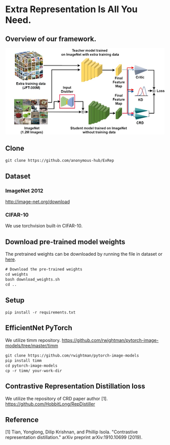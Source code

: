# Extra Representation Is All You Need.

## Overview of our framework.
<img src='./image/overview.jpg' width=1000>

## Clone
```
git clone https://github.com/anonymous-hub/ExRep
```

## Dataset
### ImageNet 2012
http://image-net.org/download

### CIFAR-10
We use torchvision built-in CIFAR-10.

## Download pre-trained model weights
The pretrained weights can be downloaded by running the file in dataset or [here]().

```
# Download the pre-trained weights
cd weights
bash download_weights.sh
cd ..
```

## Setup
```
pip install -r requirements.txt
```

## EfficientNet PyTorch
We utilize timm repository.
https://github.com/rwightman/pytorch-image-models/tree/master/timm

```
git clone https://github.com/rwightman/pytorch-image-models
pip install timm
cd pytorch-image-models
cp -r timm/ your-work-dir
```

## Contrastive Representation Distillation loss
We utilize the repository of CRD paper author [1].
https://github.com/HobbitLong/RepDistiller


## Reference
[1] Tian, Yonglong, Dilip Krishnan, and Phillip Isola. "Contrastive representation distillation." arXiv preprint arXiv:1910.10699 (2019).